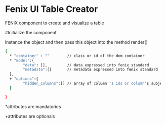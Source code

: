 Fenix UI Table Creator
========================
FENIX component to create and visualize a table


#Initialize the component

Instance the object and then pass this object into the method render()
```bash
{
  * "container" : ""        // class or id of the dom container
  * "model":{
        "data": [],         // data expressed into fenix standard
        "metadata":{}       // metadata expressed into fenix standard
  },
  + "options":{
        "hidden_columns":[] // array of column 's ids or column's subjects
  }

}
```
*attributes are mandatories

+attributes are optionals

